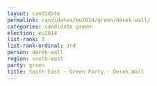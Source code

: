 ```yaml
---
layout: candidate
permalink: candidates/eu2014/green/derek-wall/
categories: candidate green
election: eu2014
list-rank: 3
list-rank-ordinal: 3rd
person: derek-wall
region: south-east
party: green
title: South East - Green Party - Derek Wall
---
```

